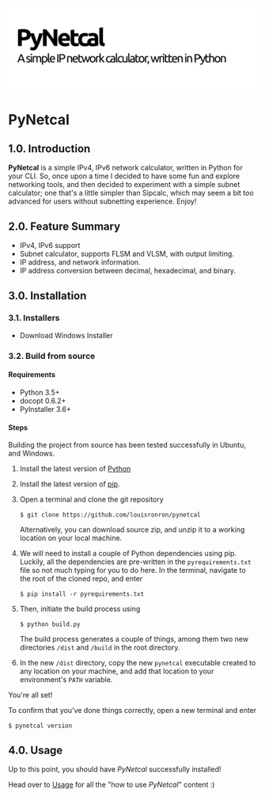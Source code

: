 ![PyNetcal](res/header.png)

# PyNetcal



## 1.0. Introduction

**PyNetcal** is a simple IPv4, IPv6 network calculator, written in Python for your CLI. So, once upon a time I decided to have some fun and explore networking tools, and then decided to experiment with a simple subnet calculator; one that's a little simpler than Sipcalc, which may seem a bit too advanced for users without subnetting experience. Enjoy!



## 2.0. Feature Summary

- IPv4, IPv6 support
- Subnet calculator, supports FLSM and VLSM, with output limiting.
- IP address, and network information.
- IP address conversion between decimal, hexadecimal, and binary.



## 3.0. Installation

### 3.1. Installers

- Download Windows Installer

  

### 3.2. Build from source

#### Requirements

- Python 3.5+
- docopt 0.6.2+
- PyInstaller 3.6+

#### Steps

Building the project from source has been tested successfully in Ubuntu, and Windows.

1. Install the latest version of [Python](https://www.python.org/downloads/)

2. Install the latest version of [pip](https://pip.pypa.io/en/stable/installing/).

3. Open a terminal and clone the git repository

   ```shell
   $ git clone https://github.com/louisronron/pynetcal
   ```

   Alternatively, you can download source zip, and unzip it to a working location on your local machine.

4. We will need to install a couple of Python dependencies using pip. Luckily, all the dependencies are pre-written in the `pyrequirements.txt` file so not much typing for you to do here. In the terminal, navigate to the root of the cloned repo, and enter

   ```shell
   $ pip install -r pyrequirements.txt
   ```

5. Then, initiate the build process using

   ```shell
   $ python build.py
   ```

   The build process generates a couple of things, among them two new directories `/dist` and `/build` in the root directory.

6. In the new `/dist` directory, copy the new `pynetcal` executable created to any location on your machine, and add that location to your environment's `PATH` variable.

You're all set!

To confirm that you've done things correctly, open a new terminal and enter

```shell
$ pynetcal version
```



## 4.0. Usage

Up to this point, you should have *PyNetcal* successfully installed! 

Head over to [Usage](USAGE.md) for all the "how to use *PyNetcal*" content :)


